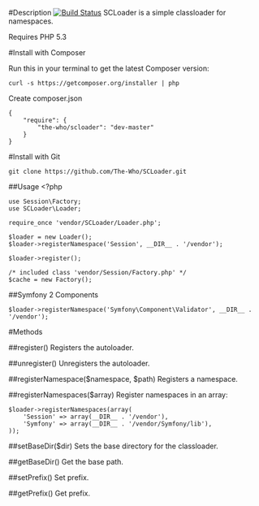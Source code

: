 #Description [![Build Status](https://secure.travis-ci.org/The-Who/SCLoader.png)](http://travis-ci.org/The-Who/SCLoader)
SCLoader is a simple classloader for namespaces.

Requires PHP 5.3

#Install with Composer

Run this in your terminal to get the latest Composer version:

    curl -s https://getcomposer.org/installer | php

Create composer.json

    {
        "require": {
            "the-who/scloader": "dev-master"
        }
    }

#Install with Git

    git clone https://github.com/The-Who/SCLoader.git

##Usage
    <?php
        
    use Session\Factory;
    use SCLoader\Loader;

    require_once 'vendor/SCLoader/Loader.php';

    $loader = new Loader();
    $loader->registerNamespace('Session', __DIR__ . '/vendor');

    $loader->register();
    
    /* included class 'vendor/Session/Factory.php' */
    $cache = new Factory();

##Symfony 2 Components   

    $loader->registerNamespace('Symfony\Component\Validator', __DIR__ . '/vendor'); 
    
#Methods

##register()
Registers the autoloader.

##unregister()
Unregisters the autoloader.
   
##registerNamespace($namespace, $path)
Registers a namespace.

##registerNamespaces($array)
Register namespaces in an array:

    $loader->registerNamespaces(array(
        'Session' => array(__DIR__ . '/vendor'),
        'Symfony' => array(__DIR__ . '/vendor/Symfony/lib'),
    ));

##setBaseDir($dir)
Sets the base directory for the classloader.
 
##getBaseDir()
Get the base path.

##setPrefix()
Set prefix.

##getPrefix()
Get prefix.